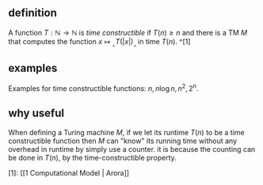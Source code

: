 ## definition

A function $T:\mathbb{N \to N}$ is *time constructible* if $T(n)\ge n$ and there is a TM $M$ that computes the function $x \mapsto {}_\llcorner T(\vert x\vert) {}_\lrcorner$ in time $T(n)$. ^[1]

## examples
Examples for time constructible functions: $n, n\log{n}, n^{2}, 2^{n}$.

## why useful
When defining a Turing machine $M$, if we let its runtime $T(n)$ to be a time constructible function then $M$ can "know" its running time without any overhead in runtime by simply use a counter. it is because the counting can be done in $T(n)$, by the time-constructible property.

[1]: [[1 Computational Model | Arora]]